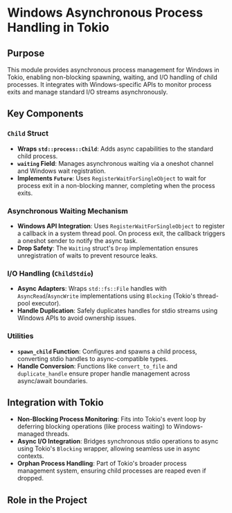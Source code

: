 # Windows Asynchronous Process Handling in Tokio

## Purpose
This module provides asynchronous process management for Windows in Tokio, enabling non-blocking spawning, waiting, and I/O handling of child processes. It integrates with Windows-specific APIs to monitor process exits and manage standard I/O streams asynchronously.

## Key Components

### `Child` Struct
- **Wraps `std::process::Child`**: Adds async capabilities to the standard child process.
- **`waiting` Field**: Manages asynchronous waiting via a oneshot channel and Windows wait registration.
- **Implements `Future`**: Uses `RegisterWaitForSingleObject` to wait for process exit in a non-blocking manner, completing when the process exits.

### Asynchronous Waiting Mechanism
- **Windows API Integration**: Uses `RegisterWaitForSingleObject` to register a callback in a system thread pool. On process exit, the callback triggers a oneshot sender to notify the async task.
- **Drop Safety**: The `Waiting` struct's `Drop` implementation ensures unregistration of waits to prevent resource leaks.

### I/O Handling (`ChildStdio`)
- **Async Adapters**: Wraps `std::fs::File` handles with `AsyncRead`/`AsyncWrite` implementations using `Blocking` (Tokio's thread-pool executor).
- **Handle Duplication**: Safely duplicates handles for stdio streams using Windows APIs to avoid ownership issues.

### Utilities
- **`spawn_child` Function**: Configures and spawns a child process, converting stdio handles to async-compatible types.
- **Handle Conversion**: Functions like `convert_to_file` and `duplicate_handle` ensure proper handle management across async/await boundaries.

## Integration with Tokio
- **Non-Blocking Process Monitoring**: Fits into Tokio's event loop by deferring blocking operations (like process waiting) to Windows-managed threads.
- **Async I/O Integration**: Bridges synchronous stdio operations to async using Tokio's `Blocking` wrapper, allowing seamless use in async contexts.
- **Orphan Process Handling**: Part of Tokio's broader process management system, ensuring child processes are reaped even if dropped.

## Role in the Project